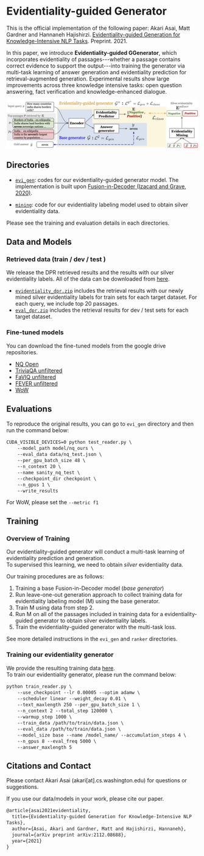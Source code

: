 # Evidentiality-guided Generator
This is the official implementation of the following paper: Akari Asai, Matt Gardner and Hannaneh Hajishirzi. [Evidentiality-guided Generation for Knowledge-Intensive NLP Tasks](https://akariasai.github.io/files/evidentiality_arxiv_2021.pdf). Preprint. 2021. 

In this paper, we introduce **Evidentiality-guided GGenerator**, which incorporates evidentiality of passages---whether a passage contains correct evidence to support the output---into training the generator via multi-task learning of answer generation and evidentiality prediction for retrieval-augmented generation. Experimental results show large improvements across three knowledge intensive tasks: open question answering, fact verification and knowledge-enhanced dialogue. 

![overview](overview_figure_final.jpg)
## Directories
- [`evi_gen`](evi_gen): codes for our evidentiality-guided generator model. The implementation is built upon [Fusion-in-Decoder (Izacard and Grave, 2020)](https://github.com/facebookresearch/FiD).

- [`mining`](mining): code for our evidentiality labeling model used to obtain silver evidentiality data.

Please see the training and evaluation details in each directories. 

## Data and Models
### Retrieved data (train / dev / test )
We release the DPR retrieved results and the results with our silver evidentiality labels. All of the data can be downloaded from [here](https://drive.google.com/drive/folders/1PA4NEJr3W1JXNvofJYBlTo5nyyGkMqRL?usp=sharing).      
- [`evidentiality_dpr.zip`](https://drive.google.com/file/d/1BnWMB9XS63HPRVq7eWYJ3h4JvVsfr6-5/view?usp=sharing) includes the retrieval results with our newly mined silver evidentiality labels for train sets for each target dataset. For each query, we include top 20 passages. 
- [`eval_dpr.zip`](https://drive.google.com/file/d/1fpmpjHNR0doYdYdS-1298_Jg-V8urPoK/view?usp=sharing) includes the retrieval results for dev / test sets for each target dataset. 

### Fine-tuned models
You can download the fine-tuned models from the google drive repositories. 

- [NQ Open](https://drive.google.com/file/d/16bio8wIvbIj7OmWqaiBzGFEHBFB6AlY6/view?usp=sharing)
- [TriviaQA unfiltered](https://drive.google.com/file/d/1YskriNt9LMUUZnGqSbhlE4Cyiz8CSaPG/view?usp=sharing)
- [FaVIQ unfiltered](https://drive.google.com/file/d/1OnFxXzJTWbu_rWylDmS0P8gXHMZJPGbW/view?usp=sharing)
- [FEVER unfiltered](https://drive.google.com/file/d/19qa1vr4ng_GAqGcygr5ErCuSh5fnqhpr/view?usp=sharing)
- [WoW](https://drive.google.com/file/d/10RsFfGgzsSC9MOb3Csoc1ztUp0NJSoGy/view?usp=sharing)

## Evaluations
To reproduce the original results, you can go to `evi_gen` directory and then run the command below:

```
CUDA_VISIBLE_DEVICES=0 python test_reader.py \
    --model_path model/nq_ours \
    --eval_data data/nq_test.json \
    --per_gpu_batch_size 48 \
    --n_context 20 \
    --name sanity_nq_test \
    --checkpoint_dir checkpoint \
    --n_gpus 1 \
    --write_results
```

For WoW, please set the `--metric f1`



## Training
### Overview of Training
Our evidentiality-guided generator will conduct a multi-task learning of evidentiality prediction and generation.      
To supervised this learning, we need to obtain *silver* evidentiality data.   

Our training procedures are as follows:
1. Training a base Fusion-in-Decoder model (*base generator*)
2. Run leave-one-out generation approach to collect training data for evidentiality labeling model (M) using the base generator.
3. Train M using data from step 2.
4. Run M on all of the passages included in training data for a evidentiality-guided generator to obtain silver evidentiality labels. 
5. Train the evidentiality-guided generator with the multi-task loss.

See more detailed instructions in the `evi_gen` and `ranker` directories.  

### Training our evidentiality generator
We provide the resulting training data [here](https://drive.google.com/file/d/1BnWMB9XS63HPRVq7eWYJ3h4JvVsfr6-5/view?usp=sharing).         
To train our evidentiality generator, please run the command below:

```
python train_reader.py \
    --use_checkpoint --lr 0.00005 --optim adamw \
    --scheduler linear --weight_decay 0.01 \
    --text_maxlength 250 --per_gpu_batch_size 1 \
    --n_context 2 --total_step 120000 \
    --warmup_step 1000 \
    --train_data /path/to/train/data.json \
    --eval_data /path/to/train/data.json \
    --model_size base --name /model_name/ --accumulation_steps 4 \
    --n_gpus 8 --eval_freq 5000 \
    --answer_maxlength 5
```
## Citations and Contact
Please contact Akari Asai (akari[at].cs.washington.edu) for questions or suggestions. 

If you use our data/models in your work, please cite our paper. 

```
@article{asai2021evidentiality,
  title={Evidentiality-guided Generation for Knowledge-Intensive NLP Tasks},
  author={Asai, Akari and Gardner, Matt and Hajishirzi, Hannaneh},
  journal={arXiv preprint arXiv:2112.08688},
  year={2021}
}
```